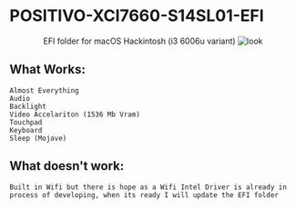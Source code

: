 # POSITIVO-XCI7660-S14SL01-EFI


<p align="center">
  EFI folder for macOS Hackintosh (i3 6006u variant)
<img src="https://http2.mlstatic.com/notebook-positivo-stilo-xci7660-ntel-core-i34gb1tb14-hd-D_NQ_NP_904970-MLB31679485820_082019-O.webp" alt="look">
</p>

## What Works:
```
Almost Everything
Audio
Backlight 
Video Accelariton (1536 Mb Vram)
Touchpad
Keyboard
Sleep (Mojave)
```
## What doesn't work:
```
Built in Wifi but there is hope as a Wifi Intel Driver is already in process of developing, when its ready I will update the EFI folder
```
